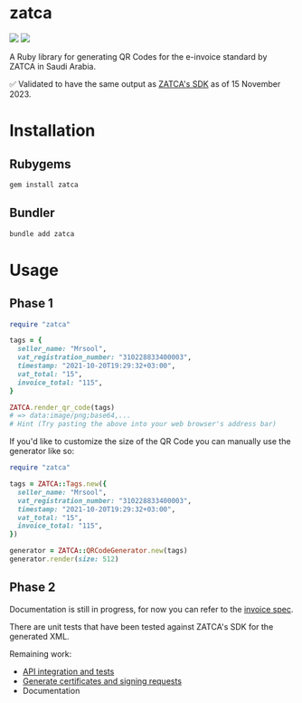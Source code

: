 # zatca
![](https://img.shields.io/gem/v/zatca) ![](https://img.shields.io/github/workflow/status/mrsool/zatca/Ruby)

A Ruby library for generating QR Codes for the e-invoice standard by ZATCA in Saudi Arabia.

✅ Validated to have the same output as [ZATCA's SDK](https://zatca.gov.sa/en/E-Invoicing/SystemsDevelopers/ComplianceEnablementToolbox/Pages/DownloadSDK.aspx) as of 15 November 2023.

# Installation

## Rubygems
```sh
gem install zatca
```

## Bundler
```sh
bundle add zatca
```

# Usage

## Phase 1
```rb
require "zatca"

tags = {
  seller_name: "Mrsool",
  vat_registration_number: "310228833400003",
  timestamp: "2021-10-20T19:29:32+03:00",
  vat_total: "15",
  invoice_total: "115",
}

ZATCA.render_qr_code(tags)
# => data:image/png;base64,...
# Hint (Try pasting the above into your web browser's address bar)
```

If you'd like to customize the size of the QR Code you can manually use the generator like so:

```rb
require "zatca"

tags = ZATCA::Tags.new({
  seller_name: "Mrsool",
  vat_registration_number: "310228833400003",
  timestamp: "2021-10-20T19:29:32+03:00",
  vat_total: "15",
  invoice_total: "115",
})

generator = ZATCA::QRCodeGenerator.new(tags)
generator.render(size: 512)
```

## Phase 2
Documentation is still in progress, for now you can refer to the [invoice spec](spec/lib/zatca/ubl/invoice_spec.rb).

There are unit tests that have been tested against ZATCA's SDK for the generated XML.

Remaining work:
- [API integration and tests](issues/11)
- [Generate certificates and signing requests](issues/16)
- Documentation
